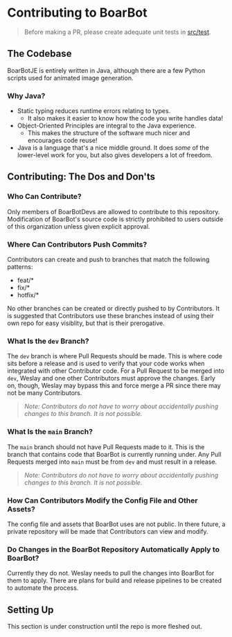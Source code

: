 # Contributing to BoarBot

> Before making a PR, please create adequate unit tests in [src/test](src/test).

## The Codebase
BoarBotJE is entirely written in Java, although there are a few Python scripts used for animated image generation.

### Why Java?
- Static typing reduces runtime errors relating to types.
  - It also makes it easier to know how the code you write handles data!
- Object-Oriented Principles are integral to the Java experience.
  - This makes the structure of the software much nicer and encourages code reuse!
- Java is a language that's a nice middle ground. It does *some* of the lower-level work for you, but also gives 
developers a lot of freedom.

## Contributing: The Dos and Don'ts

### Who Can Contribute?
Only members of BoarBotDevs are allowed to contribute to this repository. Modification of BoarBot's source code is strictly prohibited to users outside of this organization unless given explicit approval.

### Where Can Contributors Push Commits?
Contributors can create and push to branches that match the following patterns:

- feat/*
- fix/*
- hotfix/*

No other branches can be created or directly pushed to by Contributors. It is suggested that Contributors use these branches instead of using their own repo for easy visiblity, but that is their prerogative.

### What Is the `dev` Branch?
The `dev` branch is where Pull Requests should be made. This is where code sits before a release and is used to verify that your code works when integrated with other Contributor code. For a Pull Request to be merged into `dev`, Weslay and one other Contributors must approve the changes. Early on, though, Weslay may bypass this and force merge a PR since there may not be many Contributors.
> *Note: Contributors do not have to worry about accidentally pushing changes to this branch. It is not possible.*

### What Is the `main` Branch?
The `main` branch should not have Pull Requests made to it. This is the branch that contains code that BoarBot is currently running under. Any Pull Requests merged into `main` must be from `dev` and must result in a release.
> *Note: Contributors do not have to worry about accidentally pushing changes to this branch. It is not possible.*

### How Can Contributors Modify the Config File and Other Assets?
The config file and assets that BoarBot uses are not public. In there future, a private repository will be made that Contributors can view and modify.

### Do Changes in the BoarBot Repository Automatically Apply to BoarBot?
Currently they do not. Weslay needs to pull the changes into BoarBot for them to apply. There are plans for build and release pipelines to be created to automate the process.

## Setting Up
This section is under construction until the repo is more fleshed out.
